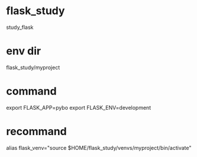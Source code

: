 # flask_study
study_flask



# env dir
flask_study/myproject

# command
export FLASK_APP=pybo
export FLASK_ENV=development

# recommand
alias flask_venv="source $HOME/flask_study/venvs/myproject/bin/activate"
